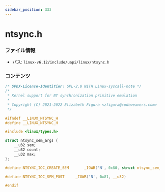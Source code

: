 ```yaml
---
sidebar_position: 333
---
```

# ntsync.h

### ファイル情報

- パス: `linux-v6.12/include/uapi/linux/ntsync.h`

### コンテンツ

```h
/* SPDX-License-Identifier: GPL-2.0 WITH Linux-syscall-note */
/*
 * Kernel support for NT synchronization primitive emulation
 *
 * Copyright (C) 2021-2022 Elizabeth Figura <zfigura@codeweavers.com>
 */

#ifndef __LINUX_NTSYNC_H
#define __LINUX_NTSYNC_H

#include <linux/types.h>

struct ntsync_sem_args {
	__u32 sem;
	__u32 count;
	__u32 max;
};

#define NTSYNC_IOC_CREATE_SEM		_IOWR('N', 0x80, struct ntsync_sem_args)

#define NTSYNC_IOC_SEM_POST		_IOWR('N', 0x81, __u32)

#endif

```
